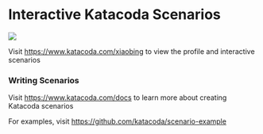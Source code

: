 # Interactive Katacoda Scenarios

[![](http://shields.katacoda.com/katacoda/xiaobing/count.svg)](https://www.katacoda.com/xiaobing "Get your profile on Katacoda.com")

Visit https://www.katacoda.com/xiaobing to view the profile and interactive scenarios

### Writing Scenarios
Visit https://www.katacoda.com/docs to learn more about creating Katacoda scenarios

For examples, visit https://github.com/katacoda/scenario-example
